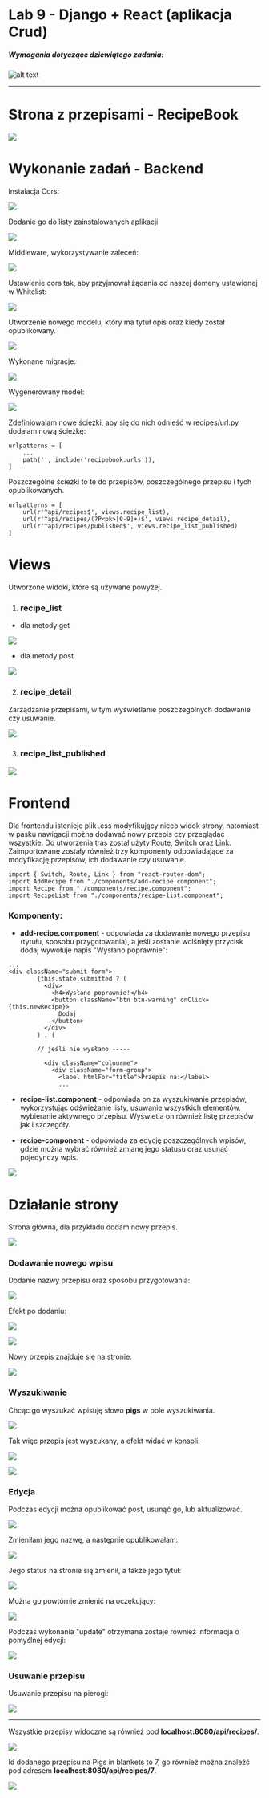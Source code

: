 # Lab 9 - Django + React (aplikacja Crud)

####
##### Wymagania dotyczące dziewiątego zadania:
####

![alt text](https://i.imgur.com/7U7n4ve.png)  


---
# Strona z przepisami - RecipeBook

![](https://i.imgur.com/a0hQMhl.png)

# Wykonanie zadań - Backend

Instalacja Cors:

![](https://i.imgur.com/GgJKii5.png)

Dodanie go do listy zainstalowanych aplikacji

![](https://i.imgur.com/QpHUKDr.png)

Middleware, wykorzystywanie zaleceń:

![](https://i.imgur.com/egTOwv8.png)

Ustawienie cors tak, aby przyjmował żądania od naszej domeny ustawionej w Whitelist:

![](https://i.imgur.com/MEOcWmR.png)

Utworzenie nowego modelu, który ma tytuł opis oraz kiedy został opublikowany.

![](https://i.imgur.com/q5LOuQD.png)

Wykonane migracje:

![](https://i.imgur.com/doUzQPx.png)

Wygenerowany model:

![](https://i.imgur.com/S6flJYk.png)

Zdefiniowalam nowe ścieżki, aby się do nich odnieść w recipes/url.py dodałam nową ścieżkę:
```
urlpatterns = [
    ...
    path('', include('recipebook.urls')),
]
```
Poszczególne ścieżki to te do przepisów, poszczególnego przepisu i tych opublikowanych.
```
urlpatterns = [ 
    url(r'^api/recipes$', views.recipe_list),
    url(r'^api/recipes/(?P<pk>[0-9]+)$', views.recipe_detail),
    url(r'^api/recipes/published$', views.recipe_list_published)
]
```
# Views
Utworzone widoki, które są używane powyżej.

1. ### recipe_list

- dla metody get

![](https://i.imgur.com/JcgE644.png)

- dla metody post

![](https://i.imgur.com/mgTQJqS.png)

2. ### recipe_detail

Zarządzanie przepisami, w tym wyświetlanie poszczególnych dodawanie czy usuwanie.

![](https://i.imgur.com/G7dmZeN.png)

3. ### recipe_list_published 

![](https://i.imgur.com/IpxLtMl.png)

# Frontend

Dla frontendu istenieje plik .css modyfikujący nieco widok strony, natomiast w pasku nawigacji można dodawać nowy przepis czy przeglądać wszystkie. Do utworzenia tras został użyty Route, Switch oraz Link. Zaimportowane zostały również trzy komponenty odpowiadające za modyfikację przepisów, ich dodawanie czy usuwanie.
```
import { Switch, Route, Link } from "react-router-dom";
import AddRecipe from "./components/add-recipe.component";
import Recipe from "./components/recipe.component";
import RecipeList from "./components/recipe-list.component";
```
### Komponenty:
- **add-recipe.component** - odpowiada za dodawanie nowego przepisu (tytułu, sposobu przygotowania), a jeśli zostanie wciśnięty przycisk dodaj wywołuje napis "Wysłano poprawnie":
```
...
<div className="submit-form">
        {this.state.submitted ? (
          <div>
            <h4>Wysłano poprawnie!</h4>
            <button className="btn btn-warning" onClick={this.newRecipe}>
              Dodaj
            </button>
          </div>
        ) : (
        
        // jeśli nie wysłano -----
        
          <div className="colourme">
            <div className="form-group">
              <label htmlFor="title">Przepis na:</label>
              ...
```

- **recipe-list.component** - odpowiada on za wyszukiwanie przepisów, wykorzystując odświeżanie listy, usuwanie wszystkich elementów, wybieranie aktywnego przepisu. Wyświetla on również listę przepisów jak i szczegóły. 

- **recipe-component** - odpowiada za edycję poszczególnych wpisów, gdzie można wybrać również zmianę jego statusu oraz usunąć pojedynczy wpis.

![](https://i.imgur.com/IHAwtt0.png)

# Działanie strony

Strona główna, dla przykładu dodam nowy przepis.

![](https://i.imgur.com/vmNtwQr.png)

### Dodawanie nowego wpisu

Dodanie nazwy przepisu oraz sposobu przygotowania:

![](https://i.imgur.com/TRVqv6f.png)

Efekt po dodaniu:

![](https://i.imgur.com/ghQp1Vu.png)

![](https://i.imgur.com/VRiJFvH.png)

Nowy przepis znajduje się na stronie:

![](https://i.imgur.com/7COCNIo.png)

### Wyszukiwanie

Chcąc go wyszukać wpisuję słowo **pigs** w pole wyszukiwania.

![](https://i.imgur.com/4qXOhpf.gif)

Tak więc przepis jest wyszukany, a efekt widać w konsoli:

![](https://i.imgur.com/Ew52c2f.png)

![](https://i.imgur.com/pVtZd2N.png)

### Edycja

Podczas edycji można opublikować post, usunąć go, lub aktualizować.

![](https://i.imgur.com/0MhHsLN.png)

Zmieniłam jego nazwę, a następnie opublikowałam:

![](https://i.imgur.com/YaMX3QL.png)

Jego status na stronie się zmienił, a także jego tytuł:

![](https://i.imgur.com/rNWUpaG.png)

Można go powtórnie zmienić na oczekujący:

![](https://i.imgur.com/vOHBGoZ.gif)

Podczas wykonania "update" otrzymana zostaje również informacja o pomyślnej edycji:

![](https://i.imgur.com/Volpiuh.png)

### Usuwanie przepisu

Usuwanie przepisu na pierogi:

![](https://i.imgur.com/tpIpl3Q.gif)  


---

Wszystkie przepisy widoczne są również pod **localhost:8080/api/recipes/**.

![](https://i.imgur.com/ZCTswjC.png)

Id dodanego przepisu na Pigs in blankets to 7, go również można znaleźć pod adresem **localhost:8080/api/recipes/7**.

![](https://i.imgur.com/YJmDhEH.png)